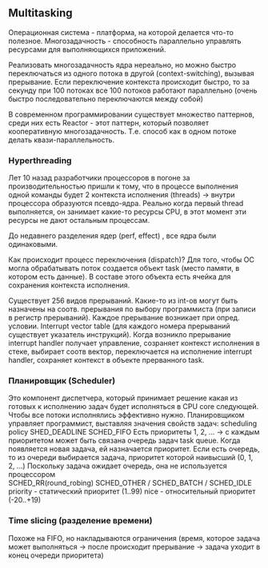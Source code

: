 ## Multitasking
Операционная система - платформа, на которой делается что-то полезное. Многозадачность - способность параллельно управлять ресурсами для выполняющихся приложений.

Реализовать многозадачность ядра нереально, но можно быстро переключаться из одного потока в другой (context-switching), вызывая прерывание. Если переключение контекста происходит быстро, то за секунду при 100 потоках все 100 потоков работают параллельно (очень быстро последовательно переключаются между собой)

В современном программировании существует множество паттернов, среди них есть Reactor - этот паттерн, который позволяет кооперативную многозадачность. Т.е. способ как в одном потоке делать квази-параллельность.

### Hyperthreading 
Лет 10 назад разработчики процессоров в погоне за производительностью пришли к тому, что в процессе выполнения одной команды будет 2 контекста исполнения (threads) -> внутри процессора образуются псевдо-ядра. Реально когда первый thread выполняется, он занимает какие-то ресурсы CPU, в этот момент эти ресурсы не дают остальным процессам. 

До недавнего разделения ядер (perf, effect) , все ядра были одинаковыми. 

Как происходит процесс переключения (dispatch)?
Для того, чтобы ОС могла обрабатывать поток создается объект task (место памяти, в котором есть данные). В составе этого объекта есть ячейка для сохранения контекста исполнения.

Существует 256 видов прерываний. Какие-то из int-ов могут быть назначены на соотв. прерывания по выбору программиста (при записи в регистр прерываний). Каждое прерывание возникает при опред. условии. Interrupt vector table (для каждого номера прерываний существует  указатель инструкций). Когда возникло прерывание interrupt handler получает управление, созраняет контекст исполнения в стеке, выбирает соотв вектор, переключается на исполнение interrupt handler, сохраняет контекст в объекте прерванного task. 

### Планировщик (Scheduler)
Это компонент диспетчера, который принимает решение какая из готовых к исполнению задач будет исполняться в CPU core следующей. Чтобы все потоки исполнялись эффективно нужно. Планировщиком управляет программист, выставляя значения свойств задач:
	scheduling policy
		SHED_DEADLINE
		SCHED_FIFO
			Есть приоритеты 1, 2, ... -> с каждым приоритетом может быть связана очередь задач task queue. Когда появляется новая задача, ей назначается приоритет. Если есть очередь, то из очереди выбирается задача, приоритет которой наивысший (0, 1, 2, ...) Поскольку задача ожидает очередь, она не используется процессором  
		SCHED_RR(round_robing)
		SCHED_OTHER / SCHED_BATCH / SCHED_IDLE
	priority - статический приоритет (1..99)
	nice - относительный приоритет (-20..+19)
### Time slicing (разделение времени)
Похоже на FIFO, но накладываются ограничения (время, которое задача может выполняться -> после происходит прерывание -> задача уходит в конец очереди приоритета)
